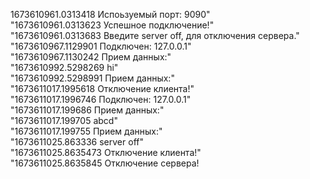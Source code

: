 1673610961.0313418 Испоьзуемый порт: 9090"<br>"1673610961.0313623 Успешное подключение!"<br>"1673610961.0313683 Введите server off, для отключения сервера."<br>"1673610967.1129901 Подключен: 127.0.0.1"<br>"1673610967.1130242 Прием данных:"<br>"1673610992.5298269 hi"<br>"1673610992.5298991 Прием данных:"<br>"1673611017.1995618 Отключение клиента!"<br>"1673611017.1996746 Подключен: 127.0.0.1"<br>"1673611017.199686 Прием данных:"<br>"1673611017.199705 abcd"<br>"1673611017.199755 Прием данных:"<br>"1673611025.863336 server off"<br>"1673611025.8635473 Отключение клиента!"<br>"1673611025.8635845 Отключение сервера!
